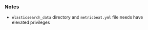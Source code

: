 ### Notes

- `elasticsearch_data` directory and `metricbeat.yml` file needs have elevated privileges